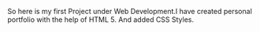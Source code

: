 So here is my first Project under Web Development.I have created personal portfolio with the help of HTML 5. And added CSS Styles.
